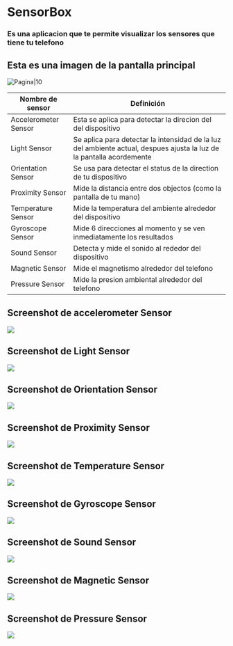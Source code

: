 # SensorBox
### Es una aplicacion que te permite visualizar los sensores que tiene tu telefono

## Esta es una imagen de la pantalla principal

![Pagina|10](imagenes/Screenshot_20230925-224225_SensorBox.jpg)

| Nombre de sensor                 | Definición                      |
|----------------------------------|---------------------------------|
| Accelerometer Sensor             | Esta se aplica para detectar la direcion del del dispositivo |
| Light Sensor                     | Se aplica para detectar la intensidad de la luz del ambiente actual, despues ajusta la luz de la pantalla acordemente |
| Orientation Sensor               | Se usa para detectar el status de la direction de tu dispositivo |
| Proximity Sensor                 | Mide la distancia entre dos objectos (como la pantalla de tu mano) |
| Temperature Sensor               | Mide la temperatura del ambiente alrededor del dispositivo |
| Gyroscope Sensor                 | Mide 6 direcciones al momento y se ven inmediatamente los resultados |
| Sound Sensor                     | Detecta y mide el sonido al rededor del dispositivo |
| Magnetic Sensor                  | Mide el magnetismo alrededor del telefono |
| Pressure Sensor                  | Mide la presion ambiental alrededor del telefono |

## Screenshot de accelerometer Sensor
![](imagenes/Screenshot_20230925-225923_SensorBox.jpg)

## Screenshot de Light Sensor
![](imagenes/Screenshot_20230925-230021_SensorBox.jpg)

## Screenshot de Orientation Sensor
![](imagenes/Screenshot_20230925-230039_SensorBox.jpg)

## Screenshot de Proximity Sensor 
![](imagenes/Screenshot_20230925-230143_SensorBox.jpg)

## Screenshot de Temperature Sensor
![](imagenes/Screenshot_20230925-230206_SensorBox.jpg)

## Screenshot de Gyroscope Sensor  
![](imagenes/Screenshot_20230925-230217_SensorBox.jpg)

## Screenshot de Sound Sensor 
![](imagenes/Screenshot_20230925-230246_SensorBox.jpg)

## Screenshot de Magnetic Sensor
![](imagenes/Screenshot_20230925-230314_SensorBox.jpg)

## Screenshot de Pressure Sensor
![](imagenes/Screenshot_20230925-230331_SensorBox.jpg)
